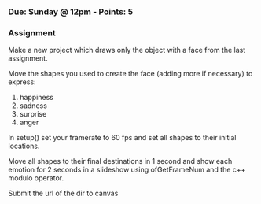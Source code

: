 ### Due: Sunday @ 12pm - Points: 5
### Assignment

Make a new project which draws only the object with a face from the last assignment.

Move the shapes you used to create the face (adding more if necessary) to express:
1. happiness
2. sadness
3. surprise
4. anger

In setup() set your framerate to 60 fps and set all shapes to their initial locations.

Move all shapes to their final destinations in 1 second and show each emotion for 2 seconds in a slideshow using ofGetFrameNum and the c++ modulo operator.

Submit the url of the dir to canvas


